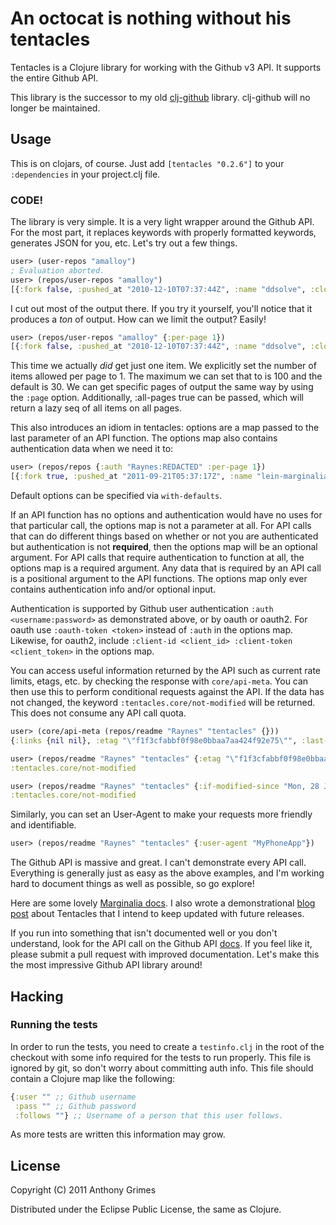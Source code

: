 # An octocat is nothing without his tentacles

Tentacles is a Clojure library for working with the Github v3 API. It supports the entire Github API.

This library is the successor to my old [clj-github](https://github.com/Raynes/clj-github) library. clj-github will no longer be maintained.

## Usage

This is on clojars, of course. Just add `[tentacles "0.2.6"]` to your `:dependencies` in your project.clj file.

### CODE!

The library is very simple. It is a very light wrapper around the Github API. For the most part, it replaces keywords with properly formatted keywords, generates JSON for you, etc. Let's try out a few things.

```clojure
user> (user-repos "amalloy")
; Evaluation aborted.
user> (repos/user-repos "amalloy")
[{:fork false, :pushed_at "2010-12-10T07:37:44Z", :name "ddsolve", :clone_url "https://github.com/amalloy/ddsolve.git", :watchers 1, :updated_at "2011-10-04T02:51:53Z", :html_url "https://github.com/amalloy/ddsolve", :owner {:avatar_url "https://secure.gravatar.com/avatar/1c6d7ce3810fd23f0823bf1df5103cd3?d=https://a248.e.akamai.net/assets.github.com%2Fimages%2Fgravatars%2Fgravatar-140.png", :url "https://api.github.com/users/amalloy", :gravatar_id "1c6d7ce3810fd23f0823bf1df5103cd3", :login "amalloy", :id 368685}, :language "Clojure", :size 1704, :created_at "2010-08-18T16:37:47Z", :private false, :homepage "", :git_url "git://github.com/amalloy/ddsolve.git", :url "https://api.github.com/repos/amalloy/ddsolve", :master_branch nil, :ssh_url "git@github.com:amalloy/ddsolve.git", :open_issues 0, :id 846605, :forks 1, :svn_url "https://svn.github.com/amalloy/ddsolve", :description "Double-dummy solver for contract bridge"} ...]
```

I cut out most of the output there. If you try it yourself, you'll notice that it produces a *ton* of output. How can we limit the output? Easily!

```clojure
user> (repos/user-repos "amalloy" {:per-page 1})
[{:fork false, :pushed_at "2010-12-10T07:37:44Z", :name "ddsolve", :clone_url "https://github.com/amalloy/ddsolve.git", :watchers 1, :updated_at "2011-10-04T02:51:53Z", :html_url "https://github.com/amalloy/ddsolve", :owner {:avatar_url "https://secure.gravatar.com/avatar/1c6d7ce3810fd23f0823bf1df5103cd3?d=https://a248.e.akamai.net/assets.github.com%2Fimages%2Fgravatars%2Fgravatar-140.png", :url "https://api.github.com/users/amalloy", :login "amalloy", :gravatar_id "1c6d7ce3810fd23f0823bf1df5103cd3", :id 368685}, :language "Clojure", :size 1704, :created_at "2010-08-18T16:37:47Z", :private false, :homepage "", :git_url "git://github.com/amalloy/ddsolve.git", :url "https://api.github.com/repos/amalloy/ddsolve", :master_branch nil, :ssh_url "git@github.com:amalloy/ddsolve.git", :open_issues 0, :id 846605, :forks 1, :svn_url "https://svn.github.com/amalloy/ddsolve", :description "Double-dummy solver for contract bridge"}]
```

This time we actually *did* get just one item. We explicitly set the number of items allowed per page to 1. The maximum we can set that to is 100 and the default is 30. We can get specific pages of output the same way by using the `:page` option. Additionally, :all-pages true can be passed, which will return a lazy seq of all items on all pages.

This also introduces an idiom in tentacles: options are a map passed to the last parameter of an API function. The options map also contains authentication data when we need it to:

```clojure
user> (repos/repos {:auth "Raynes:REDACTED" :per-page 1})
[{:fork true, :pushed_at "2011-09-21T05:37:17Z", :name "lein-marginalia", :clone_url "https://github.com/Raynes/lein-marginalia.git", :watchers 1, :updated_at "2011-11-23T03:27:47Z", :html_url "https://github.com/Raynes/lein-marginalia", :owner {:login "Raynes", :avatar_url "https://secure.gravatar.com/avatar/54222b6321f0504e0a312c24e97adfc1?d=https://a248.e.akamai.net/assets.github.com%2Fimages%2Fgravatars%2Fgravatar-140.png", :url "https://api.github.com/users/Raynes", :gravatar_id "54222b6321f0504e0a312c24e97adfc1", :id 54435}, :language "Clojure", :size 180, :created_at "2011-11-23T03:27:47Z", :private false, :homepage "", :git_url "git://github.com/Raynes/lein-marginalia.git", :url "https://api.github.com/repos/Raynes/lein-marginalia", :master_branch nil, :ssh_url "git@github.com:Raynes/lein-marginalia.git", :open_issues 0, :id 2832999, :forks 0, :svn_url "https://svn.github.com/Raynes/lein-marginalia", :description "A Marginalia plugin to Leiningen "}]
```

Default options can be specified via `with-defaults`.

If an API function has no options and authentication would have no uses for that particular call, the options map is not a parameter at all. For API calls that can do different things based on whether or not you are authenticated but authentication is not **required**, then the options map will be an optional argument. For API calls that require authentication to function at all, the options map is a required argument. Any data that is required by an API call is a positional argument to the API functions. The options map only ever contains authentication info and/or optional input.

Authentication is supported by Github user authentication `:auth <username:password>` as demonstrated above, or by oauth or oauth2.  For oauth use `:oauth-token <token>` instead of `:auth` in the options map.  Likewise, for oauth2, include `:client-id <client_id> :client-token <client_token>` in the options map.

You can access useful information returned by the API such as current
rate limits, etags, etc. by checking the response with `core/api-meta`. You can then use this to perform conditional requests against the API. If the data has not changed, the keyword `:tentacles.core/not-modified` will be returned. This does not consume any API call quota.

```clojure
user> (core/api-meta (repos/readme "Raynes" "tentacles" {}))
{:links {nil nil}, :etag "\"f1f3cfabbf0f98e0bbaa7aa424f92e75\"", :last-modified "Mon, 28 Jan 2013 21:13:48 GMT", :call-limit 60, :call-remaining 59}

user> (repos/readme "Raynes" "tentacles" {:etag "\"f1f3cfabbf0f98e0bbaa7aa424f92e75\""})
:tentacles.core/not-modified

user> (repos/readme "Raynes" "tentacles" {:if-modified-since "Mon, 28 Jan 2013 21:13:48 GMT"})
:tentacles.core/not-modified
```

Similarly, you can set an User-Agent to make your requests more friendly and identifiable.

```clojure
user> (repos/readme "Raynes" "tentacles" {:user-agent "MyPhoneApp"})
```

The Github API is massive and great. I can't demonstrate every API call. Everything is generally just as easy as the above examples, and I'm working hard to document things as well as possible, so go explore!

Here are some lovely [Marginalia docs](http://raynes.github.com/tentacles). I also wrote a demonstrational [blog post](http://blog.raynes.me/blog/2011/12/02/waving-our-tentacles/) about Tentacles that I intend to keep updated with future releases.

If you run into something that isn't documented well or you don't understand, look for the API call on the Github API [docs](http://developer.github.com/v3/). If you feel like it, please submit a pull request with improved documentation. Let's make this the most impressive Github API library around!

## Hacking

### Running the tests

In order to run the tests, you need to create a `testinfo.clj` in the root of the checkout with some info required for the tests to run properly. This file is ignored by git, so don't worry about committing auth info. This file should contain a Clojure map like the following:

```clojure
{:user "" ;; Github username
 :pass "" ;; Github password
 :follows ""} ;; Username of a person that this user follows.
```

As more tests are written this information may grow.

## License

Copyright (C) 2011 Anthony Grimes

Distributed under the Eclipse Public License, the same as Clojure.
